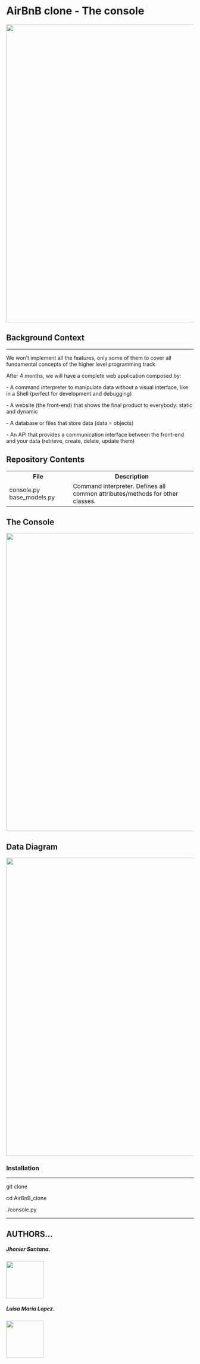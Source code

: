 <html>
<body>
<h1> AirBnB clone - The console </h1>
<img src= "https://www.tabbykatz.com/hbnb.png" width="800" height="auto"/>
<h2>Background Context</h2>
<hr>
<p>We won’t implement all the features, only some of them to cover all fundamental concepts of the higher level programming track</p>
<p>After 4 months, we will have a complete web application composed by:</p>
<p> - A command interpreter to manipulate data without a visual interface, like in a Shell (perfect for development and debugging) </p>
<p> - A website (the front-end) that shows the final product to everybody: static and dynamic </p>
<p> - A database or files that store data (data = objects) </p>
<p> - An API that provides a communication interface between the front-end and your data (retrieve, create, delete, update them) </p>

<h2>Repository Contents</h2>
<table>
  <tr>
    <th>File</th>
    <th>Description</th>
  </tr>
  <tr>
    <td>console.py
        base_models.py</td>
    <td>Command interpreter.
        Defines all common attributes/methods for other classes.</td>
  </tr>
</table>
<h2>The Console</h2>
<img src= "https://user-images.githubusercontent.com/93772775/183030202-7fe98cea-20a5-4da6-9023-018752bdc405.png" width="800" height="auto"/>

<h2>Data Diagram</h2>
<img src= "https://user-images.githubusercontent.com/56379934/188288321-f18c568e-eb53-4e07-a967-9430c91d32d6.jpg" width="800" height="auto"/>

<h3>Installation</h3>
<hr>
<p>git clone</p>
<p>cd AirBnB_clone</p>
<p>./console.py</p>
<hr>
<h2>AUTHORS...</h2>
<h5>Jhonier Santana.</h5> <img src="https://www.pofilo.fr/img/SPOF-github/github1600.png" width="100" height="100"/>
<h5>Luisa Maria Lopez.</h5><img src="https://www.pofilo.fr/img/SPOF-github/github1600.png" width="100" height="100"/>
</body>
</html>